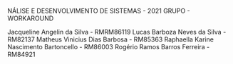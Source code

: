 NÁLISE E DESENVOLVIMENTO DE SISTEMAS - 2021
GRUPO - WORKAROUND

Jacqueline Angelin da Silva - RMRM86119
Lucas Barboza Neves da Silva - RM82137
Matheus Vinicius Dias Barbosa - RM85363
Raphaella Karine Nascimento Bartoncello - RM86003
Rogério Ramos Barros Ferreira - RM84921
